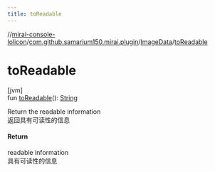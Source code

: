 ```yaml
---
title: toReadable
---
```

//[mirai-console-lolicon](../../../index.html)/[com.github.samarium150.mirai.plugin](../index.html)/[ImageData](index.html)/[toReadable](to-readable.html)



# toReadable



[jvm]\
fun [toReadable](to-readable.html)(): [String](https://kotlinlang.org/api/latest/jvm/stdlib/kotlin/-string/index.html)



Return the readable information <br> 返回具有可读性的信息



#### Return



readable information <br> 具有可读性的信息




